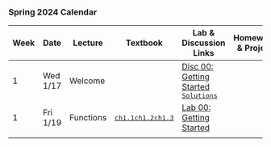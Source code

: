 ### Spring 2024 Calendar 

| Week | Date     | Lecture   | Textbook                                                     | Lab & Discussion Links                                       | Homework & Project |
| ---- | -------- | --------- | ------------------------------------------------------------ | ------------------------------------------------------------ | ------------------ |
| 1    | Wed 1/17 | Welcome   |                                                              | [Disc 00: Getting Started](./Labs/Disc00_Getting_Started.pdf) <br/><kbd>[Solutions]()</kbd> |                    |
| 1    | Fri 1/19 | Functions | <kbd>[ch1.1](https://www.composingprograms.com/pages/11-getting-started.html)</kbd><kbd>[ch1.2](https://www.composingprograms.com/pages/12-elements-of-programming.html)</kbd><kbd>[ch1.3](https://www.composingprograms.com/pages/13-defining-new-functions.html)</kbd> | [Lab 00: Getting Started]()                                  |                    |
|      |          |           |                                                              |                                                              |                    |


